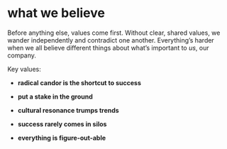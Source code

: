 # what we believe

Before anything else, values come first. Without clear, shared values, we wander independently and contradict one another. Everything’s harder when we all believe different things about what’s important to *us*, our company.

Key values:

* **radical candor is the shortcut to success** 

* **put a stake in the ground** 

* **cultural resonance trumps trends**

* **success rarely comes in silos** 

* **everything is figure-out-able** 

